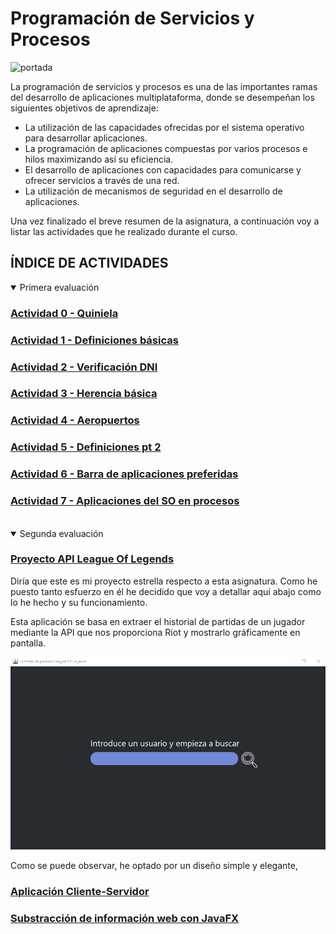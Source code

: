# Programación de Servicios y Procesos
![portada](https://cdn-images-1.medium.com/max/1200/0*ngXgBNNdx6iiWP8q.png)

La programación de servicios y procesos es una de las importantes ramas del desarrollo de aplicaciones multiplataforma, donde se desempeñan los siguientes objetivos de aprendizaje:

- La utilización de las capacidades ofrecidas por el sistema operativo para desarrollar aplicaciones.
- La programación de aplicaciones compuestas por varios procesos e hilos maximizando así su eficiencia.
- El desarrollo de aplicaciones con capacidades para comunicarse y ofrecer servicios a través de una red.
- La utilización de mecanismos de seguridad en el desarrollo de aplicaciones.

Una vez finalizado el breve resumen de la asignatura, a continuación voy a listar las actividades que he realizado durante el curso.

## ÍNDICE DE ACTIVIDADES
<details open>
<summary>Primera evaluación</summary>
  
### [Actividad 0 - Quiniela](Actividad%200/Act0_Quiniela.md)

### [Actividad 1 - Definiciones básicas](Actividad%201/Definiciones%2basicas.md)

### [Actividad 2 - Verificación DNI](Actividad%202/Act2_VerificarDNI.md)

### [Actividad 3 - Herencia básica](Actividad%203/Act3_Herencia%20básica.md)

### [Actividad 4 - Aeropuertos](Actividad%204/Act4_Aeropuertos.md)

### [Actividad 5 - Definiciones pt 2](Actividad%205/Definiciones%20pt%202.md)

### [Actividad 6 - Barra de aplicaciones preferidas](Actividad%206/Act6_AplicacionesPreferidas.md)

### [Actividad 7 - Aplicaciones del SO en procesos](Actividad%207/Act7_AplicacionesSO.md)
</details>
<br>
<details open>
<summary>Segunda evaluación</summary>
  
### [Proyecto API League Of Legends](Actividad%200/Act0_Quiniela.md)
Diría que este es mi proyecto estrella respecto a esta asignatura. Como he puesto tanto esfuerzo en él he decidido que voy a detallar aquí abajo como lo he hecho y su funcionamiento.

Esta aplicación se basa en extraer el historial de partidas de un jugador mediante la API que nos proporciona Riot y mostrarlo gráficamente en pantalla.

![Muestra](Proyecto%20API%20League%20Of%20Legends/muestra.gif)

Como se puede observar, he optado por un diseño simple y elegante, 

### [Aplicación Cliente-Servidor](Actividad%200/Act0_Quiniela.md)

### [Substracción de información web con JavaFX](Actividad%200/Act0_Quiniela.md)
</details>
